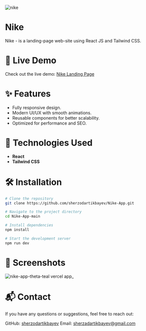 ![nike](https://github.com/user-attachments/assets/288176c4-3e71-4a0e-adcb-b387f436efb3)

# Nike

Nike - is a landing-page web-site using React JS and Tailwind CSS.

# 🚀 Live Demo
Check out the live demo: [Nike Landing Page](https://nike-app-theta-teal.vercel.app/)

# ✨ Features
- Fully responsive design.
- Modern UI/UX with smooth animations.
- Reusable components for better scalability.
- Optimized for performance and SEO.

# 🚀 Technologies Used
- **React**
- **Tailwind CSS**


# 🛠 Installation
```bash
# Clone the repository
git clone https://github.com/sherzodartikbayev/Nike-App.git
```

```bash
# Navigate to the project directory
cd Nike-App-main
```

```bash
# Install dependencies
npm install  
```

```bash
# Start the development server
npm run dev  
```

# 📸 Screenshots
![nike-app-theta-teal vercel app_](https://github.com/user-attachments/assets/dd4b7e93-0ecb-4a32-98b1-6e10ec139b6f)

# 📬 Contact
If you have any questions or suggestions, feel free to reach out:

GitHub: [sherzodartikbayev](https://github.com/sherzodartikbayev)
Email: sherzadartikbayev@gmail.com
